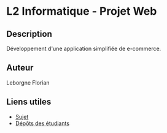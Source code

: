 # L2 Informatique - Projet Web

## Description

Développement d'une application simplifiée de e-commerce.

## Auteur

Leborgne Florian

## Liens utiles

- [Sujet](https://florian-lepretre.herokuapp.com/teaching/projetweb/sujet/)
- [Dépôts des étudiants](https://docs.google.com/spreadsheets/d/16ydvylkxeVydqQASeoj1vYBUgb6zJ1EWZZEMHhHzSQ8/edit?usp=sharing)
